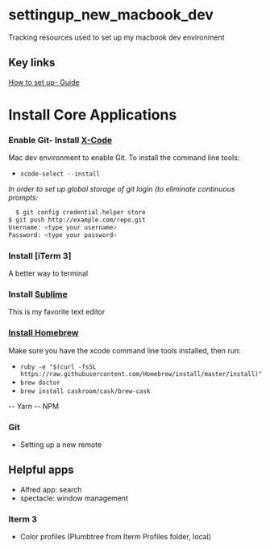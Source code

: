 # settingup_new_macbook_dev
Tracking resources used to set up my macbook dev environment

## Key links
[How to set up- Guide](https://alexw.me/2013/10/definitive-guid-to-development-mac-setup/)

# Install Core Applications
### Enable Git- Install [X-Code]() 
Mac dev environment to enable Git.  To install the command line tools:
- `xcode-select --install`

*In order to set up global storage of git login (to eliminate continuous prompts:*
```bash
  $ git config credential.helper store
$ git push http://example.com/repo.git
Username: <type your username>
Password: <type your password>
```
### Install [iTerm 3]
A better way to terminal

### Install [Sublime](https://www.sublimetext.com/download)
This is my favorite text editor

### [Install Homebrew](https://www.howtogeek.com/211541/homebrew-for-os-x-easily-installs-desktop-apps-and-terminal-utilities/)
Make sure you have the xcode command line tools installed, then run:

- `ruby -e "$(curl -fsSL https://raw.githubusercontent.com/Homebrew/install/master/install)"`
- `brew doctor`
- `brew install caskroom/cask/brew-cask`

-- Yarn
-- NPM

### Git
- Setting up a new remote

## Helpful apps
- Alfred app: search
- spectacle: window management

### Iterm 3
- Color profiles (Plumbtree from Iterm Profiles folder, local) <link>

